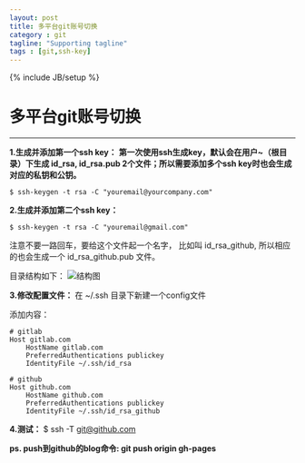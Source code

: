 ```yaml
---
layout: post
title: 多平台git账号切换
category : git
tagline: "Supporting tagline"
tags : [git,ssh-key]
---
```

{% include JB/setup %}
# 多平台git账号切换
---

**1.生成并添加第一个ssh key：**
**第一次使用ssh生成key，默认会在用户~（根目录）下生成 id_rsa, id_rsa.pub 2个文件；所以需要添加多个ssh key时也会生成对应的私钥和公钥。**


```
$ ssh-keygen -t rsa -C "youremail@yourcompany.com"
```
<!--break-->

**2.生成并添加第二个ssh key：**


```
$ ssh-keygen -t rsa -C "youremail@gmail.com"

```

注意不要一路回车，要给这个文件起一个名字， 比如叫 id_rsa_github, 所以相应的也会生成一个 id_rsa_github.pub 文件。

目录结构如下：
<img src="/images/git-account-change.png" alt="结构图" style="max-width:100%;"/>

**3.修改配置文件：**
在 ~/.ssh 目录下新建一个config文件

添加内容：


```
# gitlab
Host gitlab.com
    HostName gitlab.com
    PreferredAuthentications publickey
    IdentityFile ~/.ssh/id_rsa

# github
Host github.com
    HostName github.com
    PreferredAuthentications publickey
    IdentityFile ~/.ssh/id_rsa_github
```

**4.测试：**
$ ssh -T git@github.com

**ps.  push到github的blog命令: git push origin gh-pages**
